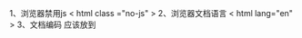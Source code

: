 1、浏览器禁用js
< html  class ="no-js"  >
2、浏览器文档语言
< html  lang="en" >
3、文档编码
<meta charset="utf-8">
应该放到<title>之前
4、文档简短描述
< meta  name = “ description ”  content = “这是一个描述” >
5、窄屏优化
对应正对移动做过样式优化（响应式、媒体查询），viewport应该1:1还原,对应想在移动端直接看pc端的样式，那么viewPort就应该是默认，让移动端可以自由伸缩网页来查看页面
<meta name="viewport" content="width=device-width, initial-scale=1">
<meta name="viewport" content="width=device-width, initial-scale=0.86, maximum-scale=3.0, minimum-scale=0.86">
5、PWAs
<link rel="manifest" href="site.webmanifest">
6、小图标
favicon.ico
浏览器默认会请求这个

参考地址：
规范
https://github.com/h5bp/html5-boilerplate/blob/v7.2.0/dist/doc/html.md
pwas
https://developer.mozilla.org/en-US/docs/Web/Manifest
